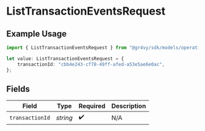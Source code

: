 # ListTransactionEventsRequest

## Example Usage

```typescript
import { ListTransactionEventsRequest } from "@gr4vy/sdk/models/operations";

let value: ListTransactionEventsRequest = {
    transactionId: "cbb4e243-cf78-49ff-afed-a53e5ae6e0ac",
};
```

## Fields

| Field              | Type               | Required           | Description        |
| ------------------ | ------------------ | ------------------ | ------------------ |
| `transactionId`    | *string*           | :heavy_check_mark: | N/A                |
